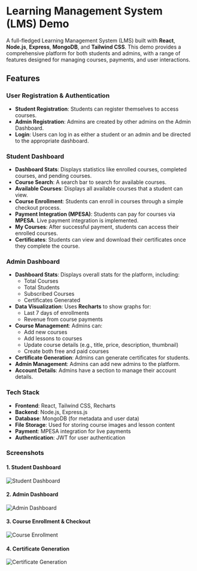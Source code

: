 # Learning Management System (LMS) Demo

A full-fledged Learning Management System (LMS) built with **React**, **Node.js**, **Express**, **MongoDB**, and **Tailwind CSS**. This demo provides a comprehensive platform for both students and admins, with a range of features designed for managing courses, payments, and user interactions.

## Features

### User Registration & Authentication
- **Student Registration**: Students can register themselves to access courses.
- **Admin Registration**: Admins are created by other admins on the Admin Dashboard.
- **Login**: Users can log in as either a student or an admin and be directed to the appropriate dashboard.

### Student Dashboard
- **Dashboard Stats**: Displays statistics like enrolled courses, completed courses, and pending courses.
- **Course Search**: A search bar to search for available courses.
- **Available Courses**: Displays all available courses that a student can view.
- **Course Enrollment**: Students can enroll in courses through a simple checkout process.
- **Payment Integration (MPESA)**: Students can pay for courses via **MPESA**. Live payment integration is implemented.
- **My Courses**: After successful payment, students can access their enrolled courses.
- **Certificates**: Students can view and download their certificates once they complete the course.

### Admin Dashboard
- **Dashboard Stats**: Displays overall stats for the platform, including:
  - Total Courses
  - Total Students
  - Subscribed Courses
  - Certificates Generated
- **Data Visualization**: Uses **Recharts** to show graphs for:
  - Last 7 days of enrollments
  - Revenue from course payments
- **Course Management**: Admins can:
  - Add new courses
  - Add lessons to courses
  - Update course details (e.g., title, price, description, thumbnail)
  - Create both free and paid courses
- **Certificate Generation**: Admins can generate certificates for students.
- **Admin Management**: Admins can add new admins to the platform.
- **Account Details**: Admins have a section to manage their account details.

### Tech Stack
- **Frontend**: React, Tailwind CSS, Recharts
- **Backend**: Node.js, Express.js
- **Database**: MongoDB (for metadata and user data)
- **File Storage**: Used for storing course images and lesson content
- **Payment**: MPESA integration for live payments
- **Authentication**: JWT for user authentication

### Screenshots

#### 1. Student Dashboard
![Student Dashboard](path/to/student-dashboard-screenshot.png)

#### 2. Admin Dashboard
![Admin Dashboard](path/to/admin-dashboard-screenshot.png)

#### 3. Course Enrollment & Checkout
![Course Enrollment](path/to/course-enrollment-screenshot.png)

#### 4. Certificate Generation
![Certificate Generation](path/to/certificate-generation-screenshot.png)


